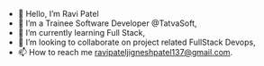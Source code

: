 - 👋 Hello, I’m Ravi Patel
- 👀 I’m a Trainee Software Developer @TatvaSoft,
- 🌱 I’m currently learning Full Stack,
- 💞️ I’m looking to collaborate on project related FullStack Devops,
- 📫 How to reach me ravipateljigneshpatel137@gmail.com.
